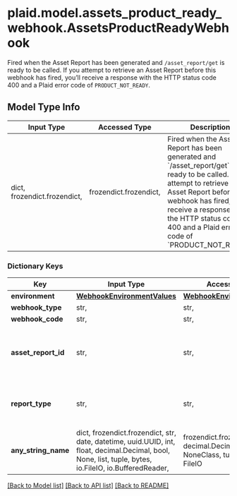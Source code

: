 # plaid.model.assets_product_ready_webhook.AssetsProductReadyWebhook

Fired when the Asset Report has been generated and `/asset_report/get` is ready to be called.  If you attempt to retrieve an Asset Report before this webhook has fired, you’ll receive a response with the HTTP status code 400 and a Plaid error code of `PRODUCT_NOT_READY`.

## Model Type Info
Input Type | Accessed Type | Description | Notes
------------ | ------------- | ------------- | -------------
dict, frozendict.frozendict,  | frozendict.frozendict,  | Fired when the Asset Report has been generated and &#x60;/asset_report/get&#x60; is ready to be called.  If you attempt to retrieve an Asset Report before this webhook has fired, you’ll receive a response with the HTTP status code 400 and a Plaid error code of &#x60;PRODUCT_NOT_READY&#x60;. | 

### Dictionary Keys
Key | Input Type | Accessed Type | Description | Notes
------------ | ------------- | ------------- | ------------- | -------------
**environment** | [**WebhookEnvironmentValues**](WebhookEnvironmentValues.md) | [**WebhookEnvironmentValues**](WebhookEnvironmentValues.md) |  | 
**webhook_type** | str,  | str,  | &#x60;ASSETS&#x60; | 
**webhook_code** | str,  | str,  | &#x60;PRODUCT_READY&#x60; | 
**asset_report_id** | str,  | str,  | The &#x60;asset_report_id&#x60; corresponding to the Asset Report the webhook has fired for. | 
**report_type** | str,  | str,  | The report type, indicating whether the Asset Report is a &#x60;full&#x60; or &#x60;fast&#x60; report. | [optional] 
**any_string_name** | dict, frozendict.frozendict, str, date, datetime, uuid.UUID, int, float, decimal.Decimal, bool, None, list, tuple, bytes, io.FileIO, io.BufferedReader,  | frozendict.frozendict, str, decimal.Decimal, BoolClass, NoneClass, tuple, bytes, FileIO | any string name can be used but the value must be the correct type | [optional]

[[Back to Model list]](../../README.md#documentation-for-models) [[Back to API list]](../../README.md#documentation-for-api-endpoints) [[Back to README]](../../README.md)


